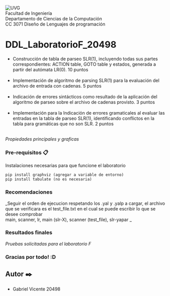 
![UVG](https://res.cloudinary.com/webuvg/image/upload/f_auto/v1551291412/WEB/institucional/logouvg.png) <br>
Facultad de Ingeniería <br>
Departamento de Ciencias de la Computación <br>
CC 3071 Diseño de Lenguajes de programación <br>


# DDL_LaboratorioF_20498

* Construcción de tabla de parseo SLR(1), incluyendo todas sus partes
correspondientes: ACTION table, GOTO table y estados, generada a partir
del autómata LR(0).
10 puntos<br><br>
* Implementación de algoritmo de parsing SLR(1) para la evaluación del
archivo de entrada con cadenas.
5 puntos<br><br>
* Indicación de errores sintácticos como resultado de la aplicación del
algoritmo de parseo sobre el archivo de cadenas provisto.
3 puntos<br><br>
* Implementación para la Indicación de errores gramaticales al evaluar las
entradas en la tabla de parseo SLR(1), identificando conflictos en la tabla
para gramáticas que no son SLR.
2 puntos<br><br>



_Propiedades principales y graficas_

### Pre-requisitos 📋

Instalaciones necesarias para que funcione el laboratorio

```
pip install graphviz (agregar a variable de entorno)
pip install tabulate (no es necesaria)
```

### Recomendaciones

_Seguir el orden de ejecucion respetando los .yal y .yalp a cargar, el archivo que se verificara es el test_file.txt en el cual se puede escribir lo que se desee comprobar<br> main, scanner, lr, main (slr-X), scanner (test_file), slr-yapar _

### Resultados finales


_Pruebas solicitadas para el laboratorio F_


### Gracias por todo! :D

## Autor ✒️

- Gabriel Vicente 20498
